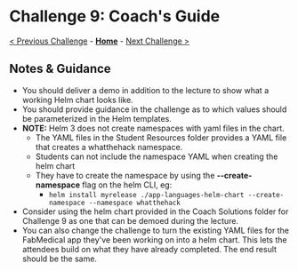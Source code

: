 # Challenge 9: Coach's Guide

[< Previous Challenge](./08-storage.md) - **[Home](README.md)** - [Next Challenge >](./10-networking.md)

## Notes & Guidance
- You should deliver a demo in addition to the lecture to show what a working Helm chart looks like.
- You should provide guidance in the challenge as to which values should be parameterized in the Helm templates.
- **NOTE:** Helm 3 does not create namespaces with yaml files in the chart.
	- The YAML files in the Student Resources folder provides a YAML file that creates a whatthehack namespace. 
	- Students can not include the namespace YAML when creating the helm chart
	- They have to create the namespace by using the **--create-namespace** flag on the helm CLI, eg:
		- `helm install myrelease ./app-languages-helm-chart --create-namespace --namespace whatthehack`
- Consider using the helm chart provided in the Coach Solutions folder for Challenge 9 as one that can be demoed during the lecture.  
- You can also change the challenge to turn the existing YAML files for the FabMedical app they've been working on into a helm chart.  This lets the attendees build on what they have already completed.  The end result should be the same.

